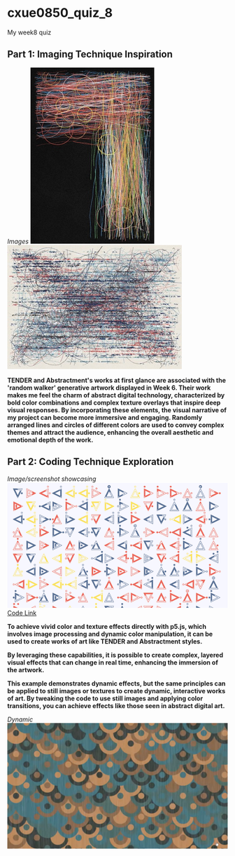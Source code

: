 # cxue0850_quiz_8
My week8 quiz

## Part 1: Imaging Technique Inspiration

*Images*
![Image 1](readmeImages/Img%201.jpg)
![Image 2](readmeImages/Img%202.jpg)

**TENDER and Abstractment's works at first glance are associated with the 'random walker' generative artwork displayed in Week 6. Their work makes me feel the charm of abstract digital technology, characterized by bold color combinations and complex texture overlays that inspire deep visual responses. By incorporating these elements, the visual narrative of my project can become more immersive and engaging. Randomly arranged lines and circles of different colors are used to convey complex themes and attract the audience, enhancing the overall aesthetic and emotional depth of the work.**

## Part 2: Coding Technique Exploration
*Image/screenshot showcasing*
![E Img3](readmeImages/E%20Img3.png)
[Code Link](https://codepen.io/ljnest/pen/gOPyGqd)

**To achieve vivid color and texture effects directly with p5.js, which involves image processing and dynamic color manipulation, it can be used to create works of art like TENDER and Abstractment styles.**

**By leveraging these capabilities, it is possible to create complex, layered visual effects that can change in real time, enhancing the immersion of the artwork.**

**This example demonstrates dynamic effects, but the same principles can be applied to still images or textures to create dynamic, interactive works of art. By tweaking the code to use still images and applying color transitions, you can achieve effects like those seen in abstract digital art.**

*Dynamic*
![E Img4](readmeImages/E%20Img4.png)

